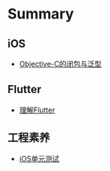 # Summary

## iOS
* [Objective-C的闭包与泛型](./iOS/ClosureAndGeneric.md)


## Flutter
* [理解Flutter](./Flutter/1-1.md)


## 工程素养
* [iOS单元测试](./CleanCoder/iOS-Unit-Testing.md)


<!-- ## 解决方案 -->

